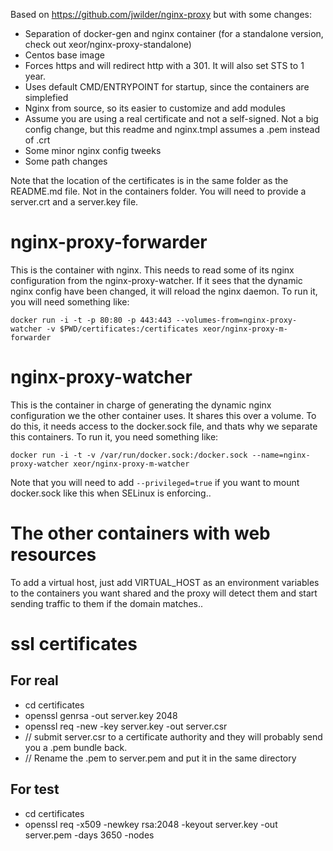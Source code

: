 Based on https://github.com/jwilder/nginx-proxy but with some changes:

* Separation of docker-gen and nginx container (for a standalone version, check out xeor/nginx-proxy-standalone)
* Centos base image
* Forces https and will redirect http with a 301. It will also set STS to 1 year.
* Uses default CMD/ENTRYPOINT for startup, since the containers are simplefied
* Nginx from source, so its easier to customize and add modules
* Assume you are using a real certificate and not a self-signed. Not a big config change, but this readme and nginx.tmpl assumes a .pem instead of .crt
* Some minor nginx config tweeks
* Some path changes

Note that the location of the certificates is in the same folder as the README.md file. Not in the containers folder.
You will need to provide a server.crt and a server.key file.

# nginx-proxy-forwarder #
This is the container with nginx. This needs to read some of its nginx configuration from the nginx-proxy-watcher.
If it sees that the dynamic nginx config have been changed, it will reload the nginx daemon.
To run it, you will need something like:

    docker run -i -t -p 80:80 -p 443:443 --volumes-from=nginx-proxy-watcher -v $PWD/certificates:/certificates xeor/nginx-proxy-m-forwarder

# nginx-proxy-watcher #
This is the container in charge of generating the dynamic nginx configuration we the other container uses. It shares this over a volume.
To do this, it needs access to the docker.sock file, and thats why we separate this containers.
To run it, you need something like:

    docker run -i -t -v /var/run/docker.sock:/docker.sock --name=nginx-proxy-watcher xeor/nginx-proxy-m-watcher

Note that you will need to add `--privileged=true` if you want to mount docker.sock like this when SELinux is enforcing..

# The other containers with web resources #
To add a virtual host, just add VIRTUAL_HOST as an environment variables to the containers you want shared and the proxy will detect them and start sending traffic to them if the domain matches..

# ssl certificates #
## For real
* cd certificates
* openssl genrsa -out server.key 2048
* openssl req -new -key server.key -out server.csr
* // submit server.csr to a certificate authority and they will probably send you a .pem bundle back.
* // Rename the .pem to server.pem and put it in the same directory

## For test
* cd certificates
* openssl req -x509 -newkey rsa:2048 -keyout server.key -out server.pem -days 3650 -nodes
